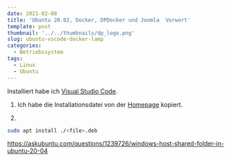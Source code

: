```yaml
---
date: 2021-02-08
title: 'Ubuntu 20.02, Docker, DPDocker und Joomla  Vorwort'
template: post
thumbnail: '../../thumbnails/dp_logo.png'
slug: ubuntu-vscode-docker-lamp
categories:
  - Betriebssystem
tags:
  - Linux
  - Ubuntu
---
```


Installiert habe ich [Visual Studio Code](https://code.visualstudio.com/).

1. Ich habe die Installationsdatei von der [Homepage](https://code.visualstudio.com/docs/setup/linux) kopiert.

2.

```bash
sudo apt install ./<file>.deb
```

https://askubuntu.com/questions/1239726/windows-host-shared-folder-in-ubuntu-20-04
